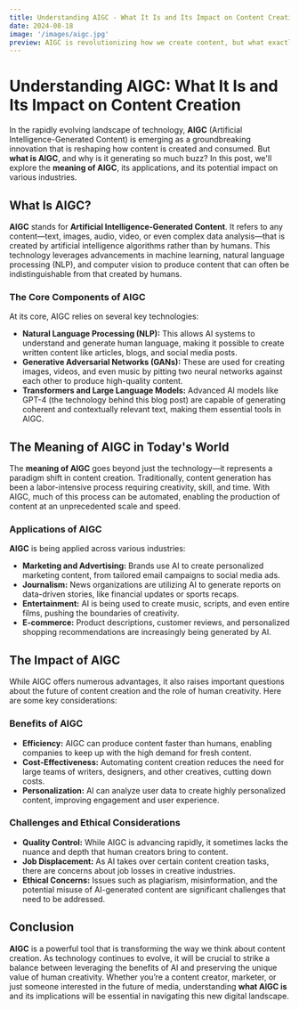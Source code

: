 ```yaml
---
title: Understanding AIGC - What It Is and Its Impact on Content Creation
date: 2024-08-18
image: '/images/aigc.jpg'
preview: AIGC is revolutionizing how we create content, but what exactly is it? Dive into the meaning and implications of AIGC in this comprehensive blog post.
---
```


# Understanding AIGC: What It Is and Its Impact on Content Creation

In the rapidly evolving landscape of technology, **AIGC** (Artificial Intelligence-Generated Content) is emerging as a groundbreaking innovation that is reshaping how content is created and consumed. But **what is AIGC**, and why is it generating so much buzz? In this post, we'll explore the **meaning of AIGC**, its applications, and its potential impact on various industries.

## What Is AIGC?

**AIGC** stands for **Artificial Intelligence-Generated Content**. It refers to any content—text, images, audio, video, or even complex data analysis—that is created by artificial intelligence algorithms rather than by humans. This technology leverages advancements in machine learning, natural language processing (NLP), and computer vision to produce content that can often be indistinguishable from that created by humans.

### The Core Components of AIGC

At its core, AIGC relies on several key technologies:
- **Natural Language Processing (NLP):** This allows AI systems to understand and generate human language, making it possible to create written content like articles, blogs, and social media posts.
- **Generative Adversarial Networks (GANs):** These are used for creating images, videos, and even music by pitting two neural networks against each other to produce high-quality content.
- **Transformers and Large Language Models:** Advanced AI models like GPT-4 (the technology behind this blog post) are capable of generating coherent and contextually relevant text, making them essential tools in AIGC.

## The Meaning of AIGC in Today's World

The **meaning of AIGC** goes beyond just the technology—it represents a paradigm shift in content creation. Traditionally, content generation has been a labor-intensive process requiring creativity, skill, and time. With AIGC, much of this process can be automated, enabling the production of content at an unprecedented scale and speed.

### Applications of AIGC

**AIGC** is being applied across various industries:
- **Marketing and Advertising:** Brands use AI to create personalized marketing content, from tailored email campaigns to social media ads.
- **Journalism:** News organizations are utilizing AI to generate reports on data-driven stories, like financial updates or sports recaps.
- **Entertainment:** AI is being used to create music, scripts, and even entire films, pushing the boundaries of creativity.
- **E-commerce:** Product descriptions, customer reviews, and personalized shopping recommendations are increasingly being generated by AI.

## The Impact of AIGC

While AIGC offers numerous advantages, it also raises important questions about the future of content creation and the role of human creativity. Here are some key considerations:

### Benefits of AIGC
- **Efficiency:** AIGC can produce content faster than humans, enabling companies to keep up with the high demand for fresh content.
- **Cost-Effectiveness:** Automating content creation reduces the need for large teams of writers, designers, and other creatives, cutting down costs.
- **Personalization:** AI can analyze user data to create highly personalized content, improving engagement and user experience.

### Challenges and Ethical Considerations
- **Quality Control:** While AIGC is advancing rapidly, it sometimes lacks the nuance and depth that human creators bring to content.
- **Job Displacement:** As AI takes over certain content creation tasks, there are concerns about job losses in creative industries.
- **Ethical Concerns:** Issues such as plagiarism, misinformation, and the potential misuse of AI-generated content are significant challenges that need to be addressed.

## Conclusion

**AIGC** is a powerful tool that is transforming the way we think about content creation. As technology continues to evolve, it will be crucial to strike a balance between leveraging the benefits of AI and preserving the unique value of human creativity. Whether you’re a content creator, marketer, or just someone interested in the future of media, understanding **what AIGC is** and its implications will be essential in navigating this new digital landscape.
